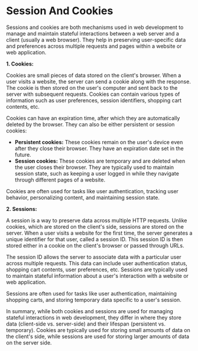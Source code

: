 # Session And Cookies

Sessions and cookies are both mechanisms used in web development to manage and maintain stateful interactions between a web server and a client (usually a web browser). They help in preserving user-specific data and preferences across multiple requests and pages within a website or web application.

**1. Cookies:**

Cookies are small pieces of data stored on the client's browser. When a user visits a website, the server can send a cookie along with the response. The cookie is then stored on the user's computer and sent back to the server with subsequent requests. Cookies can contain various types of information such as user preferences, session identifiers, shopping cart contents, etc.

Cookies can have an expiration time, after which they are automatically deleted by the browser. They can also be either persistent or session cookies:

- **Persistent cookies:** These cookies remain on the user's device even after they close their browser. They have an expiration date set in the future.
- **Session cookies:** These cookies are temporary and are deleted when the user closes their browser. They are typically used to maintain session state, such as keeping a user logged in while they navigate through different pages of a website.

Cookies are often used for tasks like user authentication, tracking user behavior, personalizing content, and maintaining session state.

**2. Sessions:**

A session is a way to preserve data across multiple HTTP requests. Unlike cookies, which are stored on the client's side, sessions are stored on the server. When a user visits a website for the first time, the server generates a unique identifier for that user, called a session ID. This session ID is then stored either in a cookie on the client's browser or passed through URLs.

The session ID allows the server to associate data with a particular user across multiple requests. This data can include user authentication status, shopping cart contents, user preferences, etc. Sessions are typically used to maintain stateful information about a user's interaction with a website or web application.

Sessions are often used for tasks like user authentication, maintaining shopping carts, and storing temporary data specific to a user's session.

In summary, while both cookies and sessions are used for managing stateful interactions in web development, they differ in where they store data (client-side vs. server-side) and their lifespan (persistent vs. temporary). Cookies are typically used for storing small amounts of data on the client's side, while sessions are used for storing larger amounts of data on the server side.
